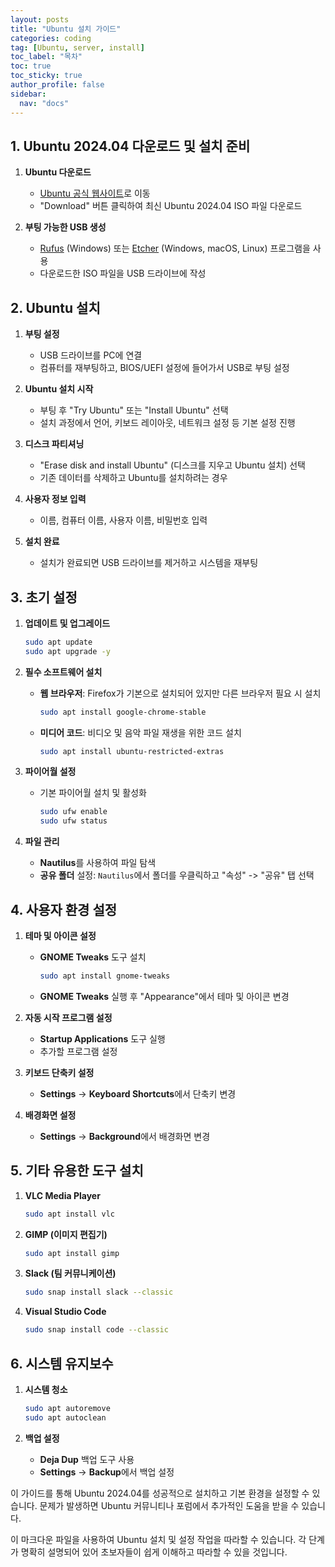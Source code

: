 ```yaml
---
layout: posts
title: "Ubuntu 설치 가이드"
categories: coding
tag: [Ubuntu, server, install]
toc_label: "목차"
toc: true
toc_sticky: true
author_profile: false
sidebar:
  nav: "docs"
---
```


## 1. Ubuntu 2024.04 다운로드 및 설치 준비

1. **Ubuntu 다운로드**
   - [Ubuntu 공식 웹사이트](https://ubuntu.com/download/desktop)로 이동
   - "Download" 버튼 클릭하여 최신 Ubuntu 2024.04 ISO 파일 다운로드

2. **부팅 가능한 USB 생성**
   - [Rufus](https://rufus.ie) (Windows) 또는 [Etcher](https://www.balena.io/etcher/) (Windows, macOS, Linux) 프로그램을 사용
   - 다운로드한 ISO 파일을 USB 드라이브에 작성

## 2. Ubuntu 설치

1. **부팅 설정**
   - USB 드라이브를 PC에 연결
   - 컴퓨터를 재부팅하고, BIOS/UEFI 설정에 들어가서 USB로 부팅 설정

2. **Ubuntu 설치 시작**
   - 부팅 후 "Try Ubuntu" 또는 "Install Ubuntu" 선택
   - 설치 과정에서 언어, 키보드 레이아웃, 네트워크 설정 등 기본 설정 진행

3. **디스크 파티셔닝**
   - "Erase disk and install Ubuntu" (디스크를 지우고 Ubuntu 설치) 선택
   - 기존 데이터를 삭제하고 Ubuntu를 설치하려는 경우

4. **사용자 정보 입력**
   - 이름, 컴퓨터 이름, 사용자 이름, 비밀번호 입력

5. **설치 완료**
   - 설치가 완료되면 USB 드라이브를 제거하고 시스템을 재부팅

## 3. 초기 설정

1. **업데이트 및 업그레이드**
   ```bash
   sudo apt update
   sudo apt upgrade -y
   ```

2. **필수 소프트웨어 설치**
   - **웹 브라우저**: Firefox가 기본으로 설치되어 있지만 다른 브라우저 필요 시 설치
     ```bash
     sudo apt install google-chrome-stable
     ```
   - **미디어 코드**: 비디오 및 음악 파일 재생을 위한 코드 설치
     ```bash
     sudo apt install ubuntu-restricted-extras
     ```

3. **파이어월 설정**
   - 기본 파이어월 설치 및 활성화
     ```bash
     sudo ufw enable
     sudo ufw status
     ```

4. **파일 관리**
   - **Nautilus**를 사용하여 파일 탐색
   - **공유 폴더** 설정: `Nautilus`에서 폴더를 우클릭하고 "속성" -> "공유" 탭 선택

## 4. 사용자 환경 설정

1. **테마 및 아이콘 설정**
   - **GNOME Tweaks** 도구 설치
     ```bash
     sudo apt install gnome-tweaks
     ```
   - **GNOME Tweaks** 실행 후 "Appearance"에서 테마 및 아이콘 변경

2. **자동 시작 프로그램 설정**
   - **Startup Applications** 도구 실행
   - 추가할 프로그램 설정

3. **키보드 단축키 설정**
   - **Settings** -> **Keyboard Shortcuts**에서 단축키 변경

4. **배경화면 설정**
   - **Settings** -> **Background**에서 배경화면 변경

## 5. 기타 유용한 도구 설치

1. **VLC Media Player**
   ```bash
   sudo apt install vlc
   ```

2. **GIMP (이미지 편집기)**
   ```bash
   sudo apt install gimp
   ```

3. **Slack (팀 커뮤니케이션)**
   ```bash
   sudo snap install slack --classic
   ```

4. **Visual Studio Code**
   ```bash
   sudo snap install code --classic
   ```

## 6. 시스템 유지보수

1. **시스템 청소**
   ```bash
   sudo apt autoremove
   sudo apt autoclean
   ```

2. **백업 설정**
   - **Deja Dup** 백업 도구 사용
   - **Settings** -> **Backup**에서 백업 설정

이 가이드를 통해 Ubuntu 2024.04를 성공적으로 설치하고 기본 환경을 설정할 수 있습니다. 문제가 발생하면 Ubuntu 커뮤니티나 포럼에서 추가적인 도움을 받을 수 있습니다.


이 마크다운 파일을 사용하여 Ubuntu 설치 및 설정 작업을 따라할 수 있습니다. 각 단계가 명확히 설명되어 있어 초보자들이 쉽게 이해하고 따라할 수 있을 것입니다.
